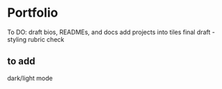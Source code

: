 # Portfolio

To DO:
draft bios, READMEs, and docs
add projects into tiles
final draft - styling
rubric check
 
 ## to add

dark/light mode